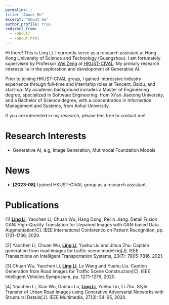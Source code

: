 ```yaml
---
permalink: /
title: "About Me"
excerpt: "About me"
author_profile: true
redirect_from: 
  - /about/
  - /about.html
---
```



Hi there! This is Ling Li. I currently serve as a research assistant at Hong Kong University of Science and Technology (Guangzhou). I am fortunately supervised by Professor [Wei Zeng](https://zeng-wei.com/) at [HKUST-CIVAL](https://hkust-cival.com). My primary research interests lie in the exploration and development of Generative AI.

Prior to joining HKUST-CIVAL group, I gained impressive industry experience through full-time and internship roles at Tencent, Baidu, and start-up. My academic background includes a Master of Engineering degree, specialized in Software Engineering, from Xi'an Jiaotong University, and a Bachelor of Science degree, with a concentration in Information Management and Systems, from Anhui University.

If you are interested in my research, please feel free to contact me!

Research Interests
======
- Generative AI, e.g, Image Generation, Mutimodal Foundation Models

News
======

- **[2023-08]** I joined HKUST-CIVAL group as a research assistant.


Publications
======

[1] <ins>**Ling Li**</ins>, Yaochen Li, Chuan Wu, Hang Dong, Peilin Jiang. Detail Fusion GAN: High-Quality Translation for Unpaired Images with GAN-based Data Augmentation[C]. IEEE International Conference on Pattern Recognition, pp. 1731-1736, 2020.

[2] Yaochen Li, Chuan Wu, <ins>**Ling Li**</ins>, Yuehu Liu and Jihua Zhu. Caption generation from road images for traffic scene modeling[J]. IEEE Transactions on Intelligent Transportation Systems, 23(7): 7805-7816, 2021.

[3] Chuan Wu, Yaochen Li, <ins>**Ling Li**</ins>, Le Wang and Yuehu Liu. Caption Generation from Road Images for Traffic Scene Construction[C]. IEEE Intelligent Vehicles Symposium, pp. 1271-1276, 2020.

[4] Yaochen Li, Xiao Wu, Danhui Lu, <ins>**Ling Li**</ins>, Yuehu Liu, Li Zhu. Style Transfer of Urban Road Images using Generative Adversarial Networks with Structural Details[J]. IEEE Multimedia, 27(3): 54-65, 2020.